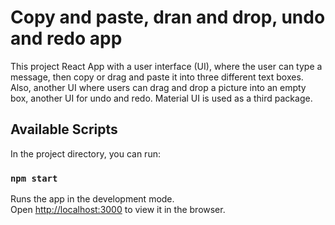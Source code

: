 # Copy and paste, dran and drop, undo and redo app

This project React App with a user interface (UI), where the user can type a message, then copy or drag and paste it into three different text boxes. Also, another UI where users can drag and drop a picture into an empty box, another UI for undo and redo. Material UI is used as a third package. 

## Available Scripts

In the project directory, you can run:

### `npm start`

Runs the app in the development mode.\
Open [http://localhost:3000](http://localhost:3000) to view it in the browser.

